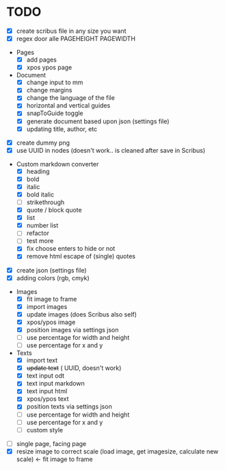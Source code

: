 # TODO

- [x] create scribus file in any size you want
- [x] regex door alle PAGEHEIGHT PAGEWIDTH
- Pages
  - [x] add pages
  - [x] xpos ypos page
- Document
  - [x] change input to mm
  - [x] change margins
  - [x] change the language of the file
  - [x] horizontal and vertical guides
  - [x] snapToGuide toggle
  - [x] generate document based upon json (settings file)
  - [x] updating title, author, etc
- [x] create dummy png
- [x] use UUID in nodes (doesn't work.. is cleaned after save in Scribus)
- Custom markdown converter
  - [x] heading
  - [x] bold
  - [x] italic
  - [x] bold italic
  - [ ] strikethrough
  - [x] quote / block quote
  - [x] list
  - [x] number list
  - [ ] refactor
  - [ ] test more
  - [x] fix choose enters to hide or not
  - [x] remove html escape of (single) quotes
- [x] create json (settings file)
- [x] adding colors (rgb, cmyk)
- Images
  - [x] fit image to frame
  - [x] import images
  - [x] update images (does Scribus also self)
  - [x] xpos/ypos image
  - [x] position images via settings json
  - [ ] use percentage for width and height
  - [ ] use percentage for x and y
- Texts
  - [x] import text
  - [x] ~~update text~~ ( UUID, doesn't work)
  - [x] text input odt
  - [x] text input markdown
  - [x] text input html
  - [x] xpos/ypos text
  - [x] position texts via settings json
  - [ ] use percentage for width and height
  - [ ] use percentage for x and y
  - [ ] custom style
- [ ] single page, facing page
- [x] resize image to correct scale (load image, get imagesize, calculate new scale) <- fit image to frame
